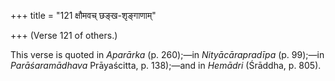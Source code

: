 +++
title = "121 क्षौमवच् छङ्ख-शृङ्गाणाम्"

+++
(Verse 121 of others.)

This verse is quoted in *Aparārka* (p. 260);—in *Nityācārapradīpa* (p.
99);—in *Parāśaramādhava* Prāyaścitta, p. 138);—and in *Hemādri*
(Śrāddha, p. 805).


